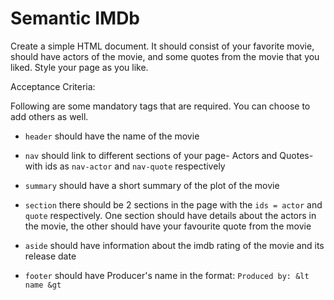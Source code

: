 # Semantic IMDb

 Create a simple HTML document. It should consist of your favorite movie, should have actors of the movie, and some quotes from the movie that you liked. Style your page as you like.

 Acceptance Criteria:

 Following are some mandatory tags that are required. You can choose to add others as well.
 
 - `header` should have the name of the movie
 
 - `nav` should link to different sections of your page- Actors and Quotes- with ids as `nav-actor` and `nav-quote` respectively
 - `summary` should have a short summary of the plot of the movie
 - `section` there should be 2 sections in the page with the `ids = actor` and `quote` respectively. One section should have details about the actors in  
 the movie, the other should have your favourite quote from the movie
 - `aside` should have information about the imdb rating of the movie and its release date
 - `footer` should have Producer's name in the format: `Produced by: &lt name &gt `
 
